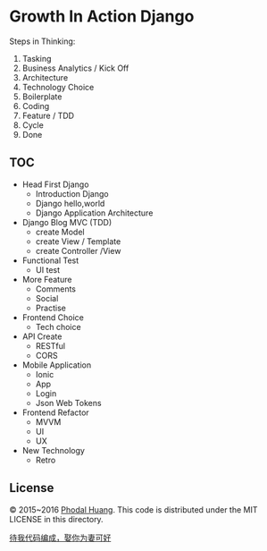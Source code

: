 Growth In Action Django
===

Steps in Thinking:

1. Tasking
2. Business Analytics / Kick Off
3. Architecture
4. Technology Choice
5. Boilerplate
6. Coding
7. Feature / TDD
8. Cycle
9. Done


TOC
---

 - Head First Django
   * Introduction Django
   * Django hello,world
   * Django Application Architecture
 - Django Blog MVC (TDD)
   * create Model
   * create View / Template
   * create Controller /View
 - Functional Test
   * UI test
 - More Feature
   * Comments
   * Social
   * Practise
 - Frontend Choice
   * Tech choice
 - API Create
   * RESTful
   * CORS
 - Mobile Application
   * Ionic
   * App
   * Login
   * Json Web Tokens
 - Frontend Refactor
   * MVVM
   * UI
   * UX
 - New Technology
   * Retro

License
---

© 2015~2016 [Phodal Huang](https://www.phodal.com). This code is distributed under the MIT LICENSE in this directory.

[待我代码编成，娶你为妻可好](http://www.xuntayizhan.com/person/ji-ke-ai-qing-zhi-er-shi-dai-wo-dai-ma-bian-cheng-qu-ni-wei-qi-ke-hao-wan/)
